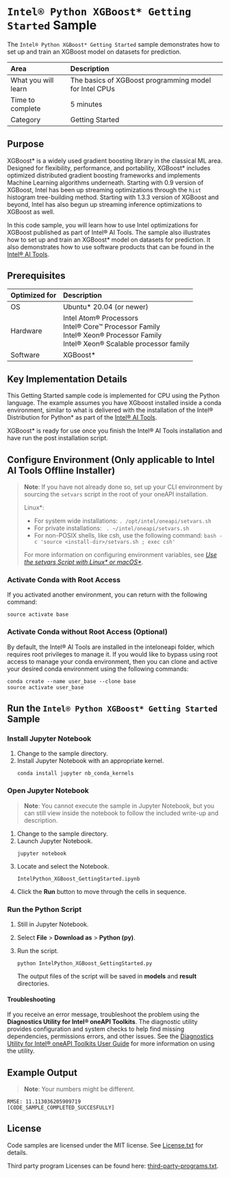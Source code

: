 # `Intel® Python XGBoost* Getting Started` Sample

The `Intel® Python XGBoost* Getting Started` sample demonstrates how to set up and train an XGBoost model on datasets for prediction.

| Area                     | Description
| :---                     | :---
| What you will learn      | The basics of XGBoost programming model for Intel CPUs
| Time to complete         | 5 minutes
| Category                 | Getting Started

## Purpose

XGBoost* is a widely used gradient boosting library in the classical ML area. Designed for flexibility, performance, and portability, XGBoost* includes optimized distributed gradient boosting frameworks and implements Machine Learning algorithms underneath. Starting with 0.9 version of XGBoost, Intel has been up streaming optimizations through the `hist` histogram tree-building method. Starting with 1.3.3 version of XGBoost and beyond, Intel has also begun up streaming inference optimizations to XGBoost as well.

In this code sample, you will learn how to use Intel optimizations for XGBoost published as part of Intel® AI Tools. The sample also illustrates how to set up and train an XGBoost* model on datasets for prediction. It also demonstrates how to use software products that can be found in the [Intel® AI Tools](https://software.intel.com/content/www/us/en/develop/tools/oneapi/ai-analytics-toolkit.html).

## Prerequisites

| Optimized for           | Description
| :---                    | :---
| OS                      | Ubuntu* 20.04 (or newer)
| Hardware                | Intel Atom® Processors <br> Intel® Core™ Processor Family <br> Intel® Xeon® Processor Family <br> Intel® Xeon® Scalable processor family
| Software                | XGBoost* 

## Key Implementation Details

This Getting Started sample code is implemented for CPU using the Python language. The example assumes you have XGboost installed inside a conda environment, similar to what is delivered with the installation of the Intel® Distribution for Python* as part of the [Intel® AI Tools](https://software.intel.com/en-us/oneapi/ai-kit).

XGBoost* is ready for use once you finish the Intel® AI Tools installation and have run the post installation script.

## Configure Environment (Only applicable to Intel AI Tools Offline Installer)

> **Note**: If you have not already done so, set up your CLI
> environment by sourcing  the `setvars` script in the root of your oneAPI installation.
>
> Linux*:
> - For system wide installations: `. /opt/intel/oneapi/setvars.sh`
> - For private installations: ` . ~/intel/oneapi/setvars.sh`
> - For non-POSIX shells, like csh, use the following command: `bash -c 'source <install-dir>/setvars.sh ; exec csh'`
>
> For more information on configuring environment variables, see *[Use the setvars Script with Linux* or macOS*](https://www.intel.com/content/www/us/en/develop/documentation/oneapi-programming-guide/top/oneapi-development-environment-setup/use-the-setvars-script-with-linux-or-macos.html)*.


### Activate Conda with Root Access

If you activated another environment, you can return with the following command:
```
source activate base
```
### Activate Conda without Root Access (Optional)

By default, the Intel® AI Tools are installed in the inteloneapi folder, which requires root privileges to manage it. If you would like to bypass using root access to manage your conda environment, then you can clone and active your desired conda environment using the following commands:
```
conda create --name user_base --clone base
source activate user_base
```

## Run the `Intel® Python XGBoost* Getting Started` Sample

### Install Jupyter Notebook

1. Change to the sample directory.
2. Install Jupyter Notebook with an appropriate kernel.
   ```
   conda install jupyter nb_conda_kernels
   ```
### Open Jupyter Notebook

>**Note**: You cannot execute the sample in Jupyter Notebook, but you can still view inside the notebook to follow the included write-up and description.

1. Change to the sample directory.
2. Launch Jupyter Notebook.
   ```
   jupyter notebook
   ```
3. Locate and select the Notebook.
   ```
   IntelPython_XGBoost_GettingStarted.ipynb
   ```
4. Click the **Run** button to move through the cells in sequence.

### Run the Python Script

1. Still in Jupyter Notebook.

2. Select **File** > **Download as** > **Python (py)**.
3. Run the script.
   ```
   python IntelPython_XGBoost_GettingStarted.py
   ```
   The output files of the script will be saved in **models** and **result** directories.

#### Troubleshooting

If you receive an error message, troubleshoot the problem using the **Diagnostics Utility for Intel® oneAPI Toolkits**. The diagnostic utility provides configuration and system checks to help find missing dependencies, permissions errors, and other issues. See the [Diagnostics Utility for Intel® oneAPI Toolkits User Guide](https://www.intel.com/content/www/us/en/develop/documentation/diagnostic-utility-user-guide/top.html) for more information on using the utility.

## Example Output

>**Note**: Your numbers might be different. 

```
RMSE: 11.113036205909719
[CODE_SAMPLE_COMPLETED_SUCCESFULLY]
```

## License

Code samples are licensed under the MIT license. See
[License.txt](https://github.com/oneapi-src/oneAPI-samples/blob/master/License.txt) for details.

Third party program Licenses can be found here: [third-party-programs.txt](https://github.com/oneapi-src/oneAPI-samples/blob/master/third-party-programs.txt).

